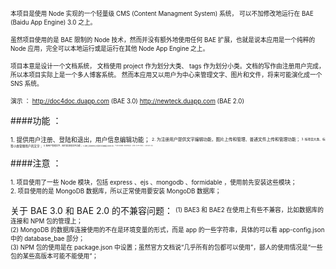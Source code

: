 <sup><sub>本项目是使用 Node 实现的一个轻量级 CMS (Content Managment System) 系统， 可以不加修改地运行在 BAE (Baidu App Engine) 3.0 之上。</sub></sup><br />

<sup><sub>虽然项目使用的是 BAE 限制的 Node 技术，然而并没有额外地使用任何 BAE 扩展，也就是说本应用是一个纯粹的 Node 应用，完全可以本地运行或是运行在其他 Node App Engine 之上。</sub></sup><br />
    
<sup><sub>项目本意是设计一个文档系统， 文档使用 project 作为划分大类、 tags 作为划分小类。文档的写作由注册用户完成， 所以本项目实际上是一个多人博客系统。 然而本应用又以用户为中心来管理文字、图片和文件，将来可能演化成一个 SNS 系统。</sub></sup><br />

<sup><sub>演示 ： http://doc4doc.duapp.com (BAE 3.0)    http://newteck.duapp.com  (BAE 2.0)</sub></sup><br />

####功能 ：

<sup><sub>1. 提供用户注册、登陆和退出，用户信息编辑功能；
<sup><sub>2. 为注册用户提供文字编辑功能，图片上传和管理、普通文件上传和管理功能；
<sup><sub>3. 按项目大类、标签小类管理用户的文字；
<sup><sub>4. 按用户管理文字、图片和其他文件功能；
<sup><sub>5. 系统上所有的内容对任何访问者都是 public 的；
<sup><sub>6. 按用户组织编辑、修改和删除权限； 设有唯一的 admin 管理员；
<sup><sub>7. 更多的功能有待 u 的挖掘 ...

####注意 ：

<sup><sub>1. 项目使用了一些 Node 模块，包括 express 、ejs 、mongodb 、formidable ，使用前先安装这些模块；</sub></sup><br />
<sup><sub>2. 项目使用的是 MongoDB 数据库，所以正常使用要安装 MongoDB 数据库；</sub></sup><br />

关于 BAE 3.0 和 BAE 2.0 的不兼容问题：
<sup><sub>(1) BAE3 和 BAE2 在使用上有些不兼容，比如数据库的连接和 NPM 包的管理上；</sub></sup><br />
<sup><sub>(2) MongoDB 的数据库连接使用的不在是环境变量的形式，而是 app 的一些字符串，具体的可以看 app-config.json 中的 database_bae 部分；</sub></sup><br />
<sup><sub>(3) NPM 包的使用是在 package.json 中设置；虽然官方文档说“几乎所有的包都可以使用”，鄙人的使用情况是“一些包的某些高版本可能不能使用”；</sub></sup><br />



